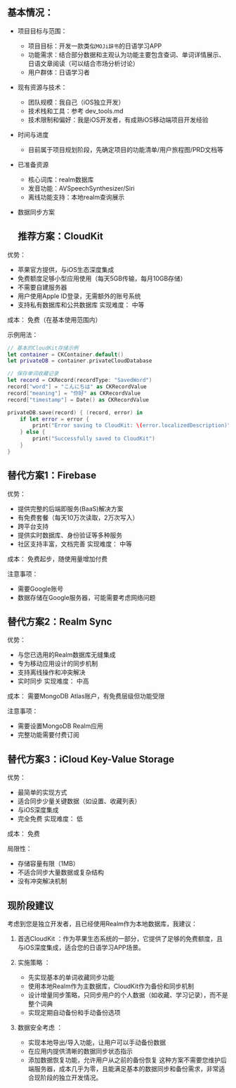 ## 基本情况：
- 项目目标与范围：
    - 项目目标：开发一款类似`MOJi辞书`的日语学习APP
    - 功能需求：结合部分数据和主观认为功能主要包含查词、单词详情展示、日语文章阅读（可以结合市场分析讨论）
    - 用户群体：日语学习者
- 现有资源与技术：
    - 团队规模：我自己（iOS独立开发）
    - 技术栈和工具：参考 dev_tools.md
    - 技术限制和偏好：我是iOS开发者，有成熟iOS移动端项目开发经验
- 时间与进度
    - 目前属于项目规划阶段，先确定项目的功能清单/用户旅程图/PRD文档等


- 已准备资源
    - 核心词库：realm数据库
    - 发音功能：AVSpeechSynthesizer/Siri
    - 离线功能支持：本地realm查询展示




- 数据同步方案
    ## 推荐方案：CloudKit
优势：

- 苹果官方提供，与iOS生态深度集成
- 免费额度足够小型应用使用（每天5GB传输，每月10GB存储）
- 不需要自建服务器
- 用户使用Apple ID登录，无需额外的账号系统
- 支持私有数据库和公共数据库
实现难度： 中等

成本： 免费（在基本使用范围内）

示例用法：

```swift
// 基本的CloudKit存储示例
let container = CKContainer.default()
let privateDB = container.privateCloudDatabase

// 保存单词收藏记录
let record = CKRecord(recordType: "SavedWord")
record["word"] = "こんにちは" as CKRecordValue
record["meaning"] = "你好" as CKRecordValue
record["timestamp"] = Date() as CKRecordValue

privateDB.save(record) { (record, error) in
    if let error = error {
        print("Error saving to CloudKit: \(error.localizedDescription)")
    } else {
        print("Successfully saved to CloudKit")
    }
}
```

## 替代方案1：Firebase
优势：

- 提供完整的后端即服务(BaaS)解决方案
- 有免费套餐（每天10万次读取，2万次写入）
- 跨平台支持
- 提供实时数据库、身份验证等多种服务
- 社区支持丰富，文档完善
实现难度： 中等

成本： 免费起步，随使用量增加付费

注意事项：

- 需要Google账号
- 数据存储在Google服务器，可能需要考虑网络问题
## 替代方案2：Realm Sync
优势：

- 与您已选用的Realm数据库无缝集成
- 专为移动应用设计的同步机制
- 支持离线操作和冲突解决
- 实时同步
实现难度： 中高

成本： 需要MongoDB Atlas账户，有免费层级但功能受限

注意事项：

- 需要设置MongoDB Realm应用
- 完整功能需要付费订阅
## 替代方案3：iCloud Key-Value Storage
优势：

- 最简单的实现方式
- 适合同步少量关键数据（如设置、收藏列表）
- 与iOS深度集成
- 完全免费
实现难度： 低

成本： 免费

局限性：

- 存储容量有限（1MB）
- 不适合同步大量数据或复杂结构
- 没有冲突解决机制
## 现阶段建议
考虑到您是独立开发者，且已经使用Realm作为本地数据库，我建议：

1. 首选CloudKit ：作为苹果生态系统的一部分，它提供了足够的免费额度，且与iOS深度集成，适合您的日语学习APP场景。
2. 实施策略 ：
   
   - 先实现基本的单词收藏同步功能
   - 使用本地Realm作为主数据库，CloudKit作为备份和同步机制
   - 设计增量同步策略，只同步用户的个人数据（如收藏、学习记录），而不是整个词典
   - 实现定期自动备份和手动备份选项
3. 数据安全考虑 ：
   
   - 实现本地导出/导入功能，让用户可以手动备份数据
   - 在应用内提供清晰的数据同步状态指示
   - 添加数据恢复功能，允许用户从之前的备份恢复
这种方案不需要您维护后端服务器，成本几乎为零，且能满足基本的数据同步和备份需求，非常适合现阶段的独立开发情况。